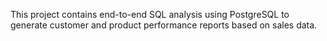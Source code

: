 This project contains end-to-end SQL analysis using PostgreSQL to generate customer and product performance reports based on sales data.
